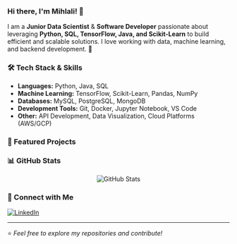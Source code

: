 ### Hi there, I'm **Mihlali**! 👋


I am a **Junior Data Scientist** & **Software Developer** passionate about leveraging **Python, SQL, TensorFlow, Java, and Scikit-Learn** to build efficient and scalable solutions. I love working with data, machine learning, and backend development. 🚀

### 🛠️ Tech Stack & Skills

- **Languages:** Python, Java, SQL
- **Machine Learning:** TensorFlow, Scikit-Learn, Pandas, NumPy
- **Databases:** MySQL, PostgreSQL, MongoDB
- **Development Tools:** Git, Docker, Jupyter Notebook, VS Code
- **Other:** API Development, Data Visualization, Cloud Platforms (AWS/GCP)

### 📌 Featured Projects

### 📊 GitHub Stats

<p align="center">
  <img src="https://github-readme-stats.vercel.app/api?username=yourusername&show_icons=true&theme=radical" alt="GitHub Stats" />
</p>

### 🔗 Connect with Me

[![LinkedIn](https://img.shields.io/badge/LinkedIn-0077B5?style=for-the-badge&logo=linkedin&logoColor=white)](https://www.linkedin.com/in/mihlali-nonyukela/)  
 

---
⭐️ _Feel free to explore my repositories and contribute!_

 

